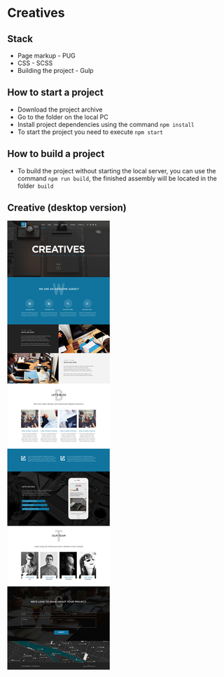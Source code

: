 # Creatives

## Stack
- Page markup - PUG
- CSS - SCSS
- Building the project - Gulp

## How to start a project
- Download the project archive
- Go to the folder on the local PC
- Install project dependencies using the command `npm install`
- To start the project you need to execute `npm start`


## How to build a project
- To build the project without starting the local server, you can use the command `npm run build`, the finished assembly will be located in the folder` build`

## Creative (desktop version)
<img src="https://github.com/ocheretnyi1207/creatives/blob/master/preview/creative.jpg" />
